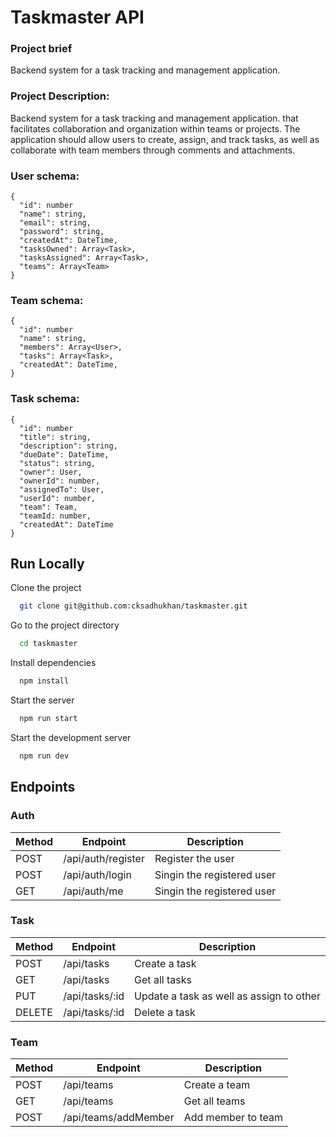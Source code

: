 # Taskmaster API

### Project brief

Backend system for a task tracking and management application.

### Project Description:

Backend system for a task tracking and management application. that facilitates collaboration and organization within teams or projects. The application should allow users to create, assign, and track tasks, as well as collaborate with team members through comments and attachments.

### User schema:

```
{
  "id": number
  "name": string,
  "email": string,
  "password": string,
  "createdAt": DateTime,
  "tasksOwned": Array<Task>,
  "tasksAssigned": Array<Task>,
  "teams": Array<Team>
}
```

### Team schema:

```
{
  "id": number
  "name": string,
  "members": Array<User>,
  "tasks": Array<Task>,
  "createdAt": DateTime,
}
```

### Task schema:

```
{
  "id": number
  "title": string,
  "description": string,
  "dueDate": DateTime,
  "status": string,
  "owner": User,
  "ownerId": number,
  "assignedTo": User,
  "userId": number,
  "team": Team,
  "teamId: number,
  "createdAt": DateTime
}
```

## Run Locally

Clone the project

```bash
  git clone git@github.com:cksadhukhan/taskmaster.git
```

Go to the project directory

```bash
  cd taskmaster
```

Install dependencies

```bash
  npm install
```

Start the server

```bash
  npm run start
```

Start the development server

```bash
  npm run dev
```

## Endpoints

### Auth

| Method | Endpoint           | Description                |
| ------ | ------------------ | -------------------------- |
| POST   | /api/auth/register | Register the user          |
| POST   | /api/auth/login    | Singin the registered user |
| GET    | /api/auth/me       | Singin the registered user |

### Task

| Method | Endpoint       | Description                              |
| ------ | -------------- | ---------------------------------------- |
| POST   | /api/tasks     | Create a task                            |
| GET    | /api/tasks     | Get all tasks                            |
| PUT    | /api/tasks/:id | Update a task as well as assign to other |
| DELETE | /api/tasks/:id | Delete a task                            |

### Team

| Method | Endpoint             | Description        |
| ------ | -------------------- | ------------------ |
| POST   | /api/teams           | Create a team      |
| GET    | /api/teams           | Get all teams      |
| POST   | /api/teams/addMember | Add member to team |
